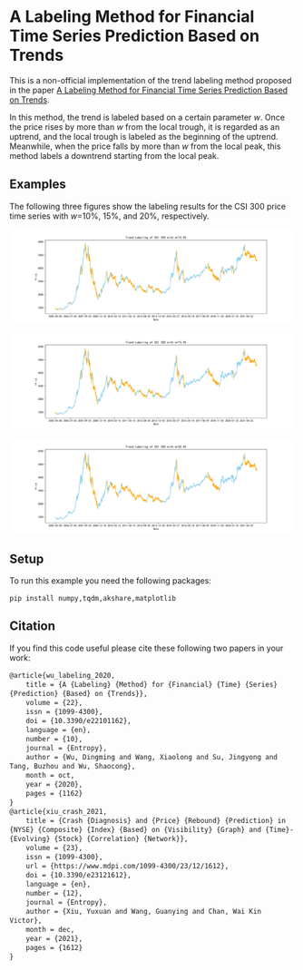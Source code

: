 # A Labeling Method for Financial Time Series Prediction Based on Trends

This is a non-official implementation of the trend labeling method proposed in the paper [A Labeling Method for Financial Time Series Prediction Based on Trends](https://www.mdpi.com/1099-4300/22/10/1162).

In this method, the trend is labeled based on a certain parameter *w*. Once the price rises by more than *w* from the local
trough, it is regarded as an uptrend, and the local trough is labeled as the beginning of the uptrend. Meanwhile, when the price falls by more than *w* from the local peak, this method labels a downtrend starting from the local peak.

## Examples

The following three figures show the labeling results for the CSI 300 price time series with *w*=10%, 15%, and 20%, respectively.


![Trend Labeling of CSI 300 with w=10%](figures/Trend%20Labeling%20of%20CSI%20300%20with%20w=10.0%25.png)


![Trend Labeling of CSI 300 with w=15%](figures/Trend%20Labeling%20of%20CSI%20300%20with%20w=15.0%25.png)


![Trend Labeling of CSI 300 with w=20%](figures/Trend%20Labeling%20of%20CSI%20300%20with%20w=20.0%25.png)


## Setup

To run this example you need the following packages:
```
pip install numpy,tqdm,akshare,matplotlib
```

## Citation

If you find this code useful please cite these following two papers in your work:

```
@article{wu_labeling_2020,
	title = {A {Labeling} {Method} for {Financial} {Time} {Series} {Prediction} {Based} on {Trends}},
	volume = {22},
	issn = {1099-4300},
	doi = {10.3390/e22101162},
	language = {en},
	number = {10},
	journal = {Entropy},
	author = {Wu, Dingming and Wang, Xiaolong and Su, Jingyong and Tang, Buzhou and Wu, Shaocong},
	month = oct,
	year = {2020},
	pages = {1162}
}
@article{xiu_crash_2021,
	title = {Crash {Diagnosis} and {Price} {Rebound} {Prediction} in {NYSE} {Composite} {Index} {Based} on {Visibility} {Graph} and {Time}-{Evolving} {Stock} {Correlation} {Network}},
	volume = {23},
	issn = {1099-4300},
	url = {https://www.mdpi.com/1099-4300/23/12/1612},
	doi = {10.3390/e23121612},
	language = {en},
	number = {12},
	journal = {Entropy},
	author = {Xiu, Yuxuan and Wang, Guanying and Chan, Wai Kin Victor},
	month = dec,
	year = {2021},
	pages = {1612}
}
```
